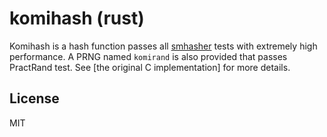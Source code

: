 
komihash (rust)
==================

Komihash is a hash function passes all [smhasher] tests with extremely 
high performance. A PRNG named `komirand` is also provided that passes
PractRand test. See [the original C implementation] for more details.


License
-------
MIT

[smhasher]: https://github.com/rurban/smhasher

